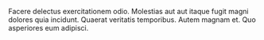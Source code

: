 Facere delectus exercitationem odio.
Molestias aut aut itaque fugit magni dolores quia incidunt.
Quaerat veritatis temporibus.
Autem magnam et.
Quo asperiores eum adipisci.